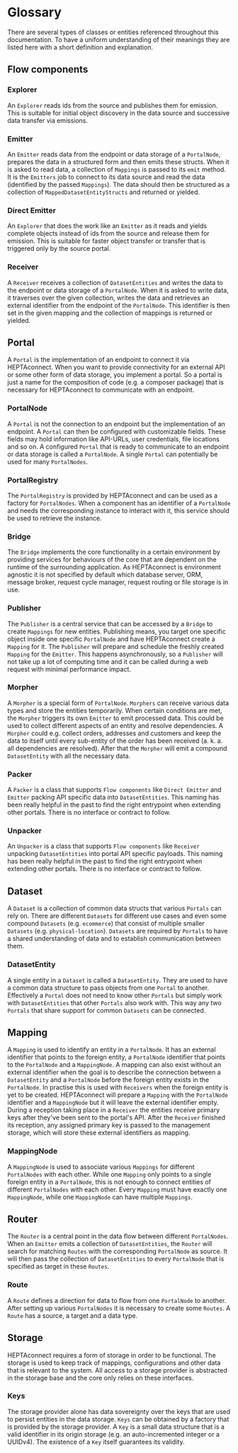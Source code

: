 # Glossary

<!-- Move parts to class reference  -->

There are several types of classes or entities referenced throughout this documentation.
To have a uniform understanding of their meanings they are listed here with a short definition and explanation.

## Flow components

### Explorer

An `Explorer` reads ids from the source and publishes them for emission.
This is suitable for initial object discovery in the data source and successive data transfer via emissions.

### Emitter

An `Emitter` reads data from the endpoint or data storage of a `PortalNode`, prepares the data in a structured form and then emits these structs.
When it is asked to read data, a collection of `Mappings` is passed to its `emit` method.
It is the `Emitters` job to connect to its data source and read the data (identified by the passed `Mappings`).
The data should then be structured as a collection of `MappedDatasetEntityStructs` and returned or yielded.

### Direct Emitter

An `Explorer` that does the work like an `Emitter` as it reads and yields complete objects instead of ids from the source and release them for emission.
This is suitable for faster object transfer or transfer that is triggered only by the source portal.

### Receiver

A `Receiver` receives a collection of `DatasetEntities` and writes the data to the endpoint or data storage of a `PortalNode`.
 When it is asked to write data, it traverses over the given collection, writes the data and retrieves an external identifier from the endpoint of the `PortalNode`.
This identifier is then set in the given mapping and the collection of mappings is returned or yielded.

## Portal

A `Portal` is the implementation of an endpoint to connect it via HEPTAconnect.
When you want to provide connectivity for an external API or some other form of data storage, you implement a portal.
So a portal is just a name for the composition of code (e.g. a composer package) that is necessary for HEPTAconnect to communicate with an endpoint.

### PortalNode

A `Portal` is not the connection to an endpoint but the implementation of an endpoint.
A `Portal` can then be configured with customizable fields.
These fields may hold information like API-URLs, user credentials, file locations and so on.
A configured `Portal` that is ready to communicate to an endpoint or data storage is called a `PortalNode`.
A single `Portal` can potentially be used for many `PortalNodes`.

### PortalRegistry

The `PortalRegistry` is provided by HEPTAconnect and can be used as a factory for `PortalNodes`.
When a component has an identifier of a `PortalNode` and needs the corresponding instance to interact with it, this service should be used to retrieve the instance.

### Bridge

The `Bridge` implements the core functionality in a certain environment by providing services for behaviours of the core that are dependent on the runtime of the surrounding application.
As HEPTAconnect is environment agnostic it is not specified by default which database server, ORM, message broker, request cycle manager, request routing or file storage is in use.

### Publisher

The `Publisher` is a central service that can be accessed by a `Bridge` to create `Mappings` for new entities.
Publishing means, you target one specific object inside one specific `PortalNode` and have HEPTAconnect create a `Mapping` for it.
The `Publisher` will prepare and schedule the freshly created `Mapping` for the `Emitter`.
This happens asynchronously, so a `Publisher` will not take up a lot of computing time and it can be called during a web request with minimal performance impact.

### Morpher

A `Morpher` is a special form of `PortalNode`.
`Morphers` can receive various data types and store the entities temporarily.
When certain conditions are met, the `Morpher` triggers its own `Emitter` to emit processed data.
This could be used to collect different aspects of an entity and resolve dependencies.
A `Morpher` could e.g. collect orders, addresses and customers and keep the data to itself until every sub-entity of the order has been received (a. k. a. all dependencies are resolved).
After that the `Morpher` will emit a compound `DatasetEntity` with all the necessary data.

### Packer

A `Packer` is a class that supports `Flow components` like `Direct Emitter` and `Emitter` packing API specific data into `DatasetEntities`.
This naming has been really helpful in the past to find the right entrypoint when extending other portals.
There is no interface or contract to follow.

### Unpacker

An `Unpacker` is a class that supports `Flow components` like `Receiver` unpacking `DatasetEntities` into portal API specific payloads.
This naming has been really helpful in the past to find the right entrypoint when extending other portals.
There is no interface or contract to follow.

## Dataset

A `Dataset` is a collection of common data structs that various `Portals` can rely on.
There are different `Datasets` for different use cases and even some compound `Datasets` (e.g. `ecommerce`) that consist of multiple smaller `Datasets` (e.g. `physical-location`).
`Datasets` are required by `Portals` to have a shared understanding of data and to establish communication between them.

### DatasetEntity

A single entity in a `Dataset` is called a `DatasetEntity`.
They are used to have a common data structure to pass objects from one `Portal` to another.
Effectively a `Portal` does not need to know other `Portals` but simply work with `DatasetEntities` that other `Portals` also work with.
This way any two `Portals` that share support for common `Datasets` can be connected.

## Mapping

A `Mapping` is used to identify an entity in a `PortalNode`.
It has an external identifier that points to the foreign entity, a `PortalNode` identifier that points to the `PortalNode` and a `MappingNode`.
A mapping can also exist without an external identifier when the goal is to describe the connection between a `DatasetEntity` and a `PortalNode` before the foreign entity exists in the `PortalNode`.
In practise this is used with `Receivers` when the foreign entity is yet to be created.
HEPTAconnect will prepare a `Mapping` with the `PortalNode` identifier and a `MappingNode` but it will leave the external identifier empty.
During a reception taking place in a `Receiver` the entities receive primary keys after they've been sent to the portal's  API.
After the `Receiver` finished its reception, any assigned primary key is passed to the management storage, which will store these external identifiers as mapping.

### MappingNode

A `MappingNode` is used to associate various `Mappings` for different `PortalNodes` with each other.
While one `Mapping` only points to a single foreign entity in a `PortalNode`, this is not enough to connect entities of different `PortalNodes` with each other.
Every `Mapping` must have exactly one `MappingNode`, while one `MappingNode` can have multiple `Mappings`.

## Router

The `Router` is a central point in the data flow between different `PortalNodes`.
When an `Emitter` emits a collection of `DatasetEntities`, the `Router` will search for matching `Routes` with the corresponding `PortalNode` as source.
It will then pass the collection of `DatasetEntities` to every `PortalNode` that is specified as target in these `Routes`.

### Route

A `Route` defines a direction for data to flow from one `PortalNode` to another.
After setting up various `PortalNodes` it is necessary to create some `Routes`.
A `Route` has a source, a target and a data type.

## Storage

HEPTAconnect requires a form of storage in order to be functional.
The storage is used to keep track of mappings, configurations and other data that is relevant to the system.
All access to a storage provider is abstracted in the storage base and the core only relies on these interfaces.

### Keys

The storage provider alone has data sovereignty over the keys that are used to persist entities in the data storage.
`Keys` can be obtained by a factory that is provided by the storage provider.
A `Key` is a small data structure that is a valid identifier in its origin storage (e.g. an auto-incremented integer or a UUIDv4).
The existence of a `Key` itself guarantees its validity.
